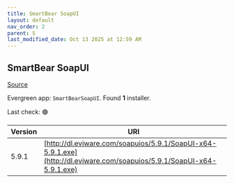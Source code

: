 ```yaml
---
title: SmartBear SoapUI
layout: default
nav_order: 2
parent: S
last_modified_date: Oct 13 2025 at 12:59 AM
---
```


## SmartBear SoapUI

[Source](https://www.soapui.org/)

Evergreen app: `SmartBearSoapUI`. Found **1** installer.

Last check: 🟢

| Version | URI                                                                                                                    |
| ------- | ---------------------------------------------------------------------------------------------------------------------- |
| 5.9.1   | [http://dl.eviware.com/soapuios/5.9.1/SoapUI-x64-5.9.1.exe](http://dl.eviware.com/soapuios/5.9.1/SoapUI-x64-5.9.1.exe) |
